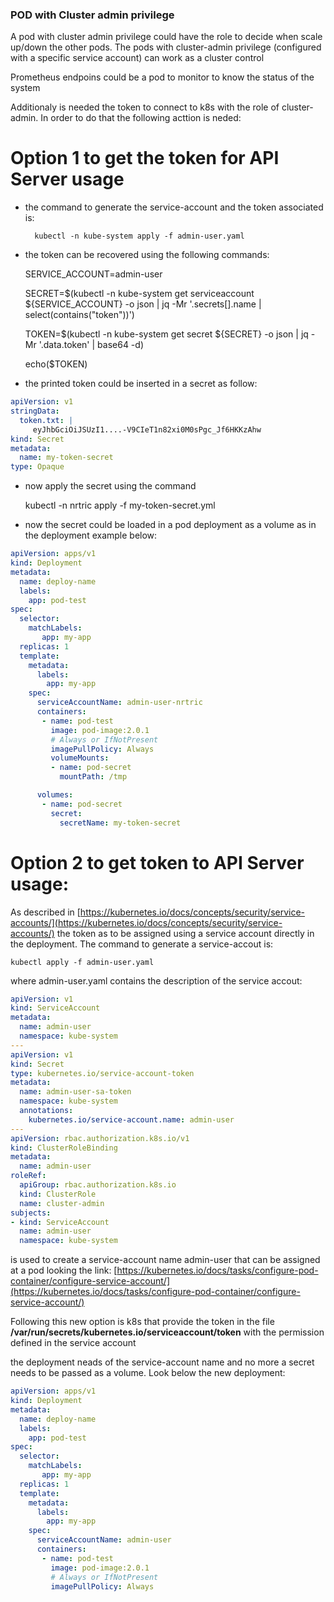 ### POD with Cluster  admin privilege
A pod with cluster admin privilege could have the role to decide when scale up/down the other pods. The pods with cluster-admin privilege (configured with a specific service account) can work as a cluster control

Prometheus endpoins could be a pod to monitor to know the status of the system


Additionaly is needed the token to connect to k8s with the role of cluster-admin. In order to do that the following acttion is neded:

# Option 1 to get the token for API Server usage

- the command to generate the service-account and the token associated is:

        kubectl -n kube-system apply -f admin-user.yaml

- the token can be recovered using the following commands:

	SERVICE_ACCOUNT=admin-user

	SECRET=$(kubectl -n kube-system get serviceaccount ${SERVICE_ACCOUNT} -o json | jq -Mr '.secrets[].name | select(contains("token"))')

	TOKEN=$(kubectl -n kube-system get secret ${SECRET} -o json | jq -Mr '.data.token' | base64 -d)

	echo($TOKEN)

- the printed token could be inserted in a secret as follow: 
```yaml
apiVersion: v1
stringData:
  token.txt: |
     eyJhbGciOiJSUzI1....-V9CIeT1n82xi0M0sPgc_Jf6HKKzAhw
kind: Secret
metadata:
  name: my-token-secret
type: Opaque
```


- now apply the secret using the command
	
	kubectl -n nrtric apply -f my-token-secret.yml

- now the secret could be loaded in a pod deployment as a volume as in the deployment example below:

```yaml
apiVersion: apps/v1
kind: Deployment
metadata:
  name: deploy-name
  labels:
    app: pod-test
spec:
  selector:
    matchLabels:
       app: my-app           
  replicas: 1
  template:
    metadata:
      labels:
        app: my-app
    spec:
      serviceAccountName: admin-user-nrtric 
      containers:
       - name: pod-test
         image: pod-image:2.0.1
         # Always or IfNotPresent
         imagePullPolicy: Always
         volumeMounts:
         - name: pod-secret
           mountPath: /tmp

      volumes:
       - name: pod-secret
         secret:
           secretName: my-token-secret
```


# Option 2 to get token to API Server usage:

As described in [https://kubernetes.io/docs/concepts/security/service-accounts/](https://kubernetes.io/docs/concepts/security/service-accounts/) the token as to be assigned using a service account directly in the deployment. The command to generate a service-accout is:

	kubectl apply -f admin-user.yaml

where admin-user.yaml contains the description of the service accout:

```yaml
apiVersion: v1
kind: ServiceAccount
metadata:
  name: admin-user
  namespace: kube-system
---
apiVersion: v1
kind: Secret
type: kubernetes.io/service-account-token
metadata:
  name: admin-user-sa-token
  namespace: kube-system
  annotations:
    kubernetes.io/service-account.name: admin-user
---
apiVersion: rbac.authorization.k8s.io/v1
kind: ClusterRoleBinding
metadata:
  name: admin-user
roleRef:
  apiGroup: rbac.authorization.k8s.io
  kind: ClusterRole
  name: cluster-admin
subjects:
- kind: ServiceAccount
  name: admin-user
  namespace: kube-system
```

is used to create a service-account name admin-user that can be assigned at a pod looking the link: [https://kubernetes.io/docs/tasks/configure-pod-container/configure-service-account/](https://kubernetes.io/docs/tasks/configure-pod-container/configure-service-account/) 

Following this new option is k8s that provide the token in the file **/var/run/secrets/kubernetes.io/serviceaccount/token** with the permission defined in the service account

the deployment neads of the service-account name and no more a secret needs to be passed as a volume. Look below the new deployment:


```yaml
apiVersion: apps/v1
kind: Deployment
metadata:
  name: deploy-name
  labels:
    app: pod-test
spec:
  selector:
    matchLabels:
       app: my-app           
  replicas: 1
  template:
    metadata:
      labels:
        app: my-app
    spec:
      serviceAccountName: admin-user 
      containers:
       - name: pod-test
         image: pod-image:2.0.1
         # Always or IfNotPresent
         imagePullPolicy: Always
        
```